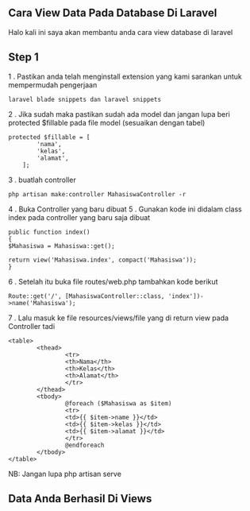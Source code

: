 ## Cara View Data Pada Database Di Laravel
Halo kali ini saya akan membantu anda cara view database di laravel

**Step 1**
--
1 . Pastikan anda telah menginstall extension yang kami sarankan untuk mempermudah pengerjaan
```
laravel blade snippets dan laravel snippets
```
2 . Jika sudah maka pastikan sudah ada model dan jangan lupa beri protected $fillable pada file model (sesuaikan dengan tabel)
```
protected $fillable = [         
        'nama',         
        'kelas',         
        'alamat',    
    ];
```
3 . buatlah controller 
```
php artisan make:controller MahasiswaController -r
```
4 . Buka Controller yang baru dibuat
5 . Gunakan kode ini didalam class index pada controller yang baru saja dibuat
```
public function index()
{
$Mahasiswa = Mahasiswa::get();

return view('Mahasiswa.index', compact('Mahasiswa'));
}
```
6 . Setelah itu buka file routes/web.php tambahkan kode berikut 
```
Route::get('/', [MahasiswaController::class, 'index'])->name('Mahasiswa');
```
7 . Lalu masuk ke file resources/views/file yang di return view pada Controller tadi
```
<table>
        <thead>
                <tr>
                <th>Nama</th>
                <th>Kelas</th>
                <th>Alamat</th>
                </tr>
        </thead>
        <tbody>
                @foreach ($Mahasiswa as $item)
                <tr>
                <td>{{ $item->name }}</td>
                <td>{{ $item->kelas }}</td>
                <td>{{ $item->alamat }}</td>
                </tr>
                @endforeach
        </tbody>
</table>
```
NB: Jangan lupa php artisan serve 

## Data Anda Berhasil Di Views

